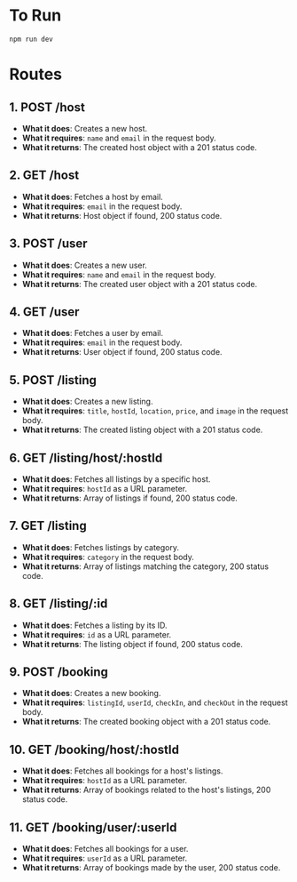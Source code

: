 # To Run
`npm run dev`
# **Routes**
## 1. **POST /host**
   - **What it does**: Creates a new host.
   - **What it requires**: `name` and `email` in the request body.
   - **What it returns**: The created host object with a 201 status code.

## 2. **GET /host**
   - **What it does**: Fetches a host by email.
   - **What it requires**: `email` in the request body.
   - **What it returns**: Host object if found, 200 status code.

## 3. **POST /user**
   - **What it does**: Creates a new user.
   - **What it requires**: `name` and `email` in the request body.
   - **What it returns**: The created user object with a 201 status code.

## 4. **GET /user**
   - **What it does**: Fetches a user by email.
   - **What it requires**: `email` in the request body.
   - **What it returns**: User object if found, 200 status code.

## 5. **POST /listing**
   - **What it does**: Creates a new listing.
   - **What it requires**: `title`, `hostId`, `location`, `price`, and `image` in the request body.
   - **What it returns**: The created listing object with a 201 status code.

## 6. **GET /listing/host/:hostId**
   - **What it does**: Fetches all listings by a specific host.
   - **What it requires**: `hostId` as a URL parameter.
   - **What it returns**: Array of listings if found, 200 status code.

## 7. **GET /listing**
   - **What it does**: Fetches listings by category.
   - **What it requires**: `category` in the request body.
   - **What it returns**: Array of listings matching the category, 200 status code.

## 8. **GET /listing/:id**
   - **What it does**: Fetches a listing by its ID.
   - **What it requires**: `id` as a URL parameter.
   - **What it returns**: The listing object if found, 200 status code.

## 9. **POST /booking**
   - **What it does**: Creates a new booking.
   - **What it requires**: `listingId`, `userId`, `checkIn`, and `checkOut` in the request body.
   - **What it returns**: The created booking object with a 201 status code.

## 10. **GET /booking/host/:hostId**
   - **What it does**: Fetches all bookings for a host's listings.
   - **What it requires**: `hostId` as a URL parameter.
   - **What it returns**: Array of bookings related to the host's listings, 200 status code.

## 11. **GET /booking/user/:userId**
   - **What it does**: Fetches all bookings for a user.
   - **What it requires**: `userId` as a URL parameter.
   - **What it returns**: Array of bookings made by the user, 200 status code.